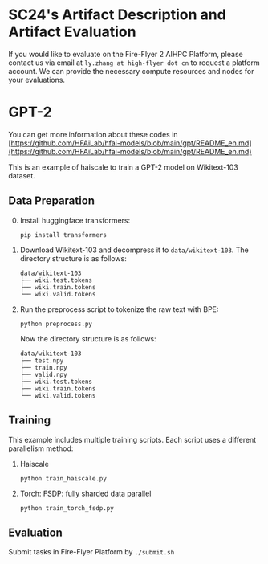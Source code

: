 
# SC24's Artifact Description and Artifact Evaluation
If you would like to evaluate on the Fire-Flyer 2 AIHPC Platform, please contact us via email at `ly.zhang at high-flyer dot cn` to request a platform account. We can provide the necessary compute resources and nodes for your evaluations.

# GPT-2

You can get more information about these codes in [https://github.com/HFAiLab/hfai-models/blob/main/gpt/README_en.md](https://github.com/HFAiLab/hfai-models/blob/main/gpt/README_en.md)

This is an example of haiscale to train a GPT-2 model on Wikitext-103 dataset.

## Data Preparation

0. Install huggingface transformers:

    ```
    pip install transformers
    ```

1. Download Wikitext-103 and decompress it to `data/wikitext-103`. The directory structure is as follows:

    ```
    data/wikitext-103
    ├── wiki.test.tokens
    ├── wiki.train.tokens
    └── wiki.valid.tokens
    ```

2. Run the preprocess script to tokenize the raw text with BPE:

    ```
    python preprocess.py
    ```

    Now the directory structure is as follows:

    ```
    data/wikitext-103
    ├── test.npy
    ├── train.npy
    ├── valid.npy
    ├── wiki.test.tokens
    ├── wiki.train.tokens
    └── wiki.valid.tokens
    ```

## Training

This example includes multiple training scripts. Each script uses a different parallelism method:

1. Haiscale

    ```
    python train_haiscale.py
    ```

2. Torch: FSDP: fully sharded data parallel

    ```
    python train_torch_fsdp.py
    ```
## Evaluation
Submit tasks in Fire-Flyer Platform by `./submit.sh`